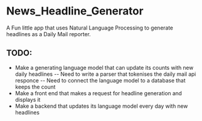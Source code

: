# News_Headline_Generator
A Fun little app that uses Natural Language Processing to generate headlines as a Daily Mail reporter.


## TODO:
- Make a generating language model that can update its counts with new daily headlines
    -- Need to write a parser that tokenises the daily mail api responce
    -- Need to connect the language model to a database that keeps the count
- Make a front end that makes a request for headline generation and displays it
- Make a backend that updates its language model every day with new headlines
